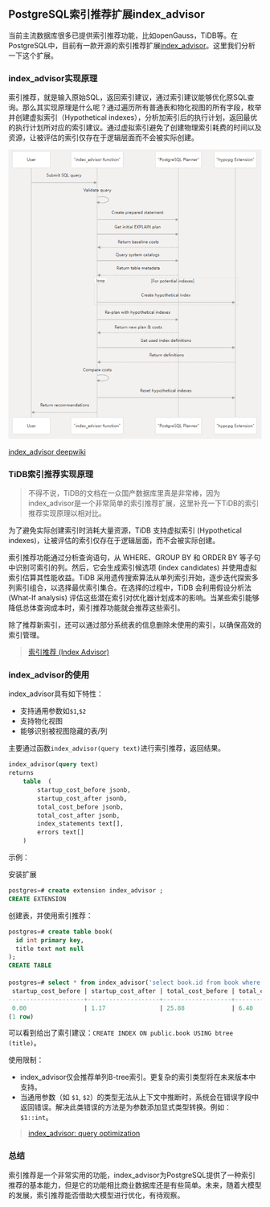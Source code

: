 ## PostgreSQL索引推荐扩展index_advisor
当前主流数据库很多已提供索引推荐功能，比如openGauss，TiDB等。在PostgreSQL中，目前有一款开源的索引推荐扩展[index_advisor](https://github.com/supabase/index_advisor)。这里我们分析一下这个扩展。


### index_advisor实现原理

索引推荐，就是输入原始SQL，返回索引建议，通过索引建议能够优化原SQL查询。那么其实现原理是什么呢？通过遍历所有普通表和物化视图的所有字段，枚举并创建虚拟索引（Hypothetical indexes），分析加索引后的执行计划，返回最优的执行计划所对应的索引建议。通过虚拟索引避免了创建物理索引耗费的时间以及资源，让被评估的索引仅存在于逻辑层面而不会被实际创建。

![image](./images/index_advisor.png)


[index_advisor deepwiki](https://deepwiki.com/supabase/index_advisor)

### TiDB索引推荐实现原理

> 不得不说，TiDB的文档在一众国产数据库里真是非常棒，因为index_advisor是一个非常简单的索引推荐扩展，这里补充一下TiDB的索引推荐实现原理以相对比。

为了避免实际创建索引时消耗大量资源，TiDB 支持虚拟索引 (Hypothetical indexes)，让被评估的索引仅存在于逻辑层面，而不会被实际创建。

索引推荐功能通过分析查询语句，从 WHERE、GROUP BY 和 ORDER BY 等子句中识别可索引的列。然后，它会生成索引候选项 (index candidates) 并使用虚拟索引估算其性能收益。TiDB 采用遗传搜索算法从单列索引开始，逐步迭代探索多列索引组合，以选择最优索引集合。在选择的过程中，TiDB 会利用假设分析法 (What-If analysis) 评估这些潜在索引对优化器计划成本的影响。当某些索引能够降低总体查询成本时，索引推荐功能就会推荐这些索引。

除了推荐新索引，还可以通过部分系统表的信息删除未使用的索引，以确保高效的索引管理。

> [索引推荐 (Index Advisor)](https://docs.pingcap.com/zh/tidb/stable/index-advisor/)

### index_advisor的使用

index_advisor具有如下特性：
- 支持通用参数如`$1`,`$2`
- 支持物化视图
- 能够识别被视图隐藏的表/列

主要通过函数`index_advisor(query text)`进行索引推荐，返回结果。
```sql
index_advisor(query text)
returns
    table  (
        startup_cost_before jsonb,
        startup_cost_after jsonb,
        total_cost_before jsonb,
        total_cost_after jsonb,
        index_statements text[],
        errors text[]
    )
```

示例：

安装扩展
```sql
postgres=# create extension index_advisor ;
CREATE EXTENSION
```

创建表，并使用索引推荐：
```sql
postgres=# create table book(
  id int primary key,
  title text not null
);
CREATE TABLE

postgres=# select * from index_advisor('select book.id from book where title = $1');
 startup_cost_before | startup_cost_after | total_cost_before | total_cost_after |                    index_statements                     | errors 
---------------------+--------------------+-------------------+------------------+---------------------------------------------------------+--------
 0.00                | 1.17               | 25.88             | 6.40             | {"CREATE INDEX ON public.book USING btree (title)"} | {}
(1 row)
```
可以看到给出了索引建议：`CREATE INDEX ON public.book USING btree (title)`。

使用限制：
- index_advisor仅会推荐单列B-tree索引。更复杂的索引类型将在未来版本中支持。
- 当通用参数（如 `$1`, `$2`）的类型无法从上下文中推断时，系统会在错误字段中返回错误。解决此类错误的方法是为参数添加显式类型转换。例如：`$1::int`。

> [index_advisor: query optimization](https://supabase.com/docs/guides/database/extensions/index_advisor)


### 总结
索引推荐是一个非常实用的功能，index_advisor为PostgreSQL提供了一种索引推荐的基本能力，但是它的功能相比商业数据库还是有些简单。未来，随着大模型的发展，索引推荐能否借助大模型进行优化，有待观察。

